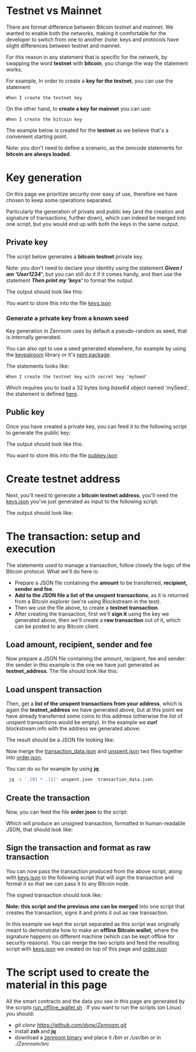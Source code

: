 # Testnet vs Mainnet

There are format difference between Bitcoin *testnet* and *mainnet*. We wanted to enable both the networks, making it comfortable for the developer to switch from one to another (note: keys and protocols have slight differences between testnet and mainnet. 

For this reason in any statement that is specific for the network, by swapping the word **testnet** with **bitcoin**, you change the way the statement works.  

For example, In order to create a **key for the testnet**, you can use the statement 

```gherkin
When I create the testnet key
```

On the other hand, to **create a key for mainnet** you can use:

```gherkin
When I create the bitcoin key
```

The example below is created for the **testnet** as we believe that's a convenient starting point.

Note: you don't need to define a scenario, as the zencode statements for **bitcoin are always loaded**. 


# Key generation

On this page we prioritize security over easy of use, therefore we have chosen to keep some operations separated. 

Particularly the generation of private and public key (and the creation and signature of transactions, further down), which can indeed be merged into one script, but you would end up with both the keys in the same output. 

## Private key
The script below generates a **bitcoin testnet** private key. 

Note: you don't need to declare your identity using the statement ***Given I am 'User1234'***, but you can still do it if it comes handy, and then use the statement ***Then print my 'keys'*** to format the output.

[](../_media/examples/zencode_cookbook/bitcoin/keygen.zen ':include :type=code gherkin')

The output should look like this: 

[](../_media/examples/zencode_cookbook/bitcoin/keys.json ':include :type=code json')

You want to store this into the file 
<a href="../_media/examples/zencode_cookbook/bitcoin/keys.json" download>keys.json</a>

### Generate a private key from a known seed 

Key generation in Zenroom uses by default a pseudo-random as seed, that is internally generated. 

You can also opt to use a seed generated elsewhere, for example by using the [keypairoom](https://github.com/ledgerproject/keypairoom) library or it's [npm package](https://www.npmjs.com/package/keypair-lib). 

The statements looks like:

```gherkin
When I create the testnet key with secret key 'mySeed'
```
Which requires you to load a 32 bytes long *base64* object named 'mySeed', the statement is defined [here](https://github.com/dyne/Zenroom/blob/master/src/lua/zencode_bitcoin.lua#L156).



## Public key 

Once you have created a private key, you can feed it to the following script to generate the public key:


[](../_media/examples/zencode_cookbook/bitcoin/pubkeygen.zen ':include :type=code gherkin')


The output should look like this: 

[](../_media/examples/zencode_cookbook/bitcoin/pubkey.json ':include :type=code json')

You want to store this into the file 
<a href="../_media/examples/zencode_cookbook/bitcoin/pubkey.json" download>pubkey.json</a>


# Create testnet address


Next, you'll need to generate a **bitcoin testnet address**, you'll need the <a href="../_media/examples/zencode_cookbook/bitcoin/keys.json" download>keys.json</a> you've just generated as input to the following script: 

[](../_media/examples/zencode_cookbook/bitcoin/pubgen.zen ':include :type=code gherkin')


The output should look like: 

[](../_media/examples/zencode_cookbook/bitcoin/address.json ':include :type=code json')


# The transaction: setup and execution

The statements used to manage a transaction, follow closely the logic of the Bitcoin protocol. What we'll do here is:

* Prepare a JSON file containing the **amount** to be transferred, **recipient, sender and fee**.
* **Add to the JSON file a list of the unspent transactions**, as it is returned from a Bitcoin explorer (we're using Blockstream in the test).
* Then we use the file above, to create a **testnet transaction**.
* After creating the transaction, first we'll **sign it** using the key we generated above, then we'll create a **raw transaction** out of it, which can be posted to any Bitcoin client. 


## Load amount, recipient, sender and fee

Now prepare a JSON file containing the amount, recipient, fee and sender: the sender in this example is the one we have just generated as **testnet_address**. The file should look like this: 

[](../_media/examples/zencode_cookbook/bitcoin/transaction_data.json ':include :type=code json')

## Load unspent transaction

Then, get a **list of the unspent transactions from your address**, which is again the **testnet_address** we have generated above, but at this point we have already transferred some coins to this address (otherwise the list of unspent transactions would be empty). In the example we ***curl*** blockstream.info with the address we generated above:

[](../_media/examples/zencode_cookbook/bitcoin/unspent_query.sh ':include :type=code bash')


The result should be a JSON file looking like: 

[](../_media/examples/zencode_cookbook/bitcoin/unspent.json ':include :type=code json')

Now merge the <a href="../_media/examples/zencode_cookbook/bitcoin/transaction_data.json" download>transaction_data.json</a>
  and <a href="../_media/examples/zencode_cookbook/bitcoin/unspent.json" download>unspent.json</a>  two files together into <a href="../_media/examples/zencode_cookbook/bitcoin/order.json" download>order.json</a>. 
  
You can do so for example by using **jq**: 
 
```bash
 jq -s '.[0] * .[1]' unspent.json  transaction_data.json
```

## Create the transaction 

Now, you can feed the file **order.json** to the script:

[](../_media/examples/zencode_cookbook/bitcoin/sign.zen ':include :type=code gherkin')


Which will produce an unsigned transaction, formatted in human-readable JSON, that should look like:

[](../_media/examples/zencode_cookbook/bitcoin/transaction.json ':include :type=code json')


## Sign the transaction and format as raw transaction 

You can now pass the transaction produced from the above script, along with <a href="../_media/examples/zencode_cookbook/bitcoin/keys.json" download>keys.json</a> to the following script that will sign the transaction and format it so that we can pass it to any Bitcoin node. 

[](../_media/examples/zencode_cookbook/bitcoin/sign_transaction.zen ':include :type=code gherkin')

The signed transaction should look like:

[](../_media/examples/zencode_cookbook/bitcoin/rawtx.json ':include :type=code json')

**Note: this script and the previous one can be merged** into one script that creates the transaction, signs it and prints it out as raw transaction. 

In this example we kept the script separated as this script was originally meant to demonstrate how to make an **offline Bitcoin wallet**, where the signature happens on different machine (which can be kept offline for security reasons). You can merge the two scripts and feed the resulting script with <a href="../_media/examples/zencode_cookbook/bitcoin/keys.json" download>keys.json</a> we created on top of this page and <a href="../_media/examples/zencode_cookbook/bitcoin/order.json" download>order.json</a>



# The script used to create the material in this page

All the smart contracts and the data you see in this page are generated by the scripts [run_offline_wallet.sh](https://github.com/dyne/Zenroom/blob/master/test/zencode_bitcoin/run_offline_wallet.sh) . If you want to run the scripts (on Linux) you should: 
 - *git clone https://github.com/dyne/Zenroom.git*
 - install **zsh** and **jq**
 - download a [zenroom binary](https://zenroom.org/#downloads) and place it */bin* or */usr/bin* or in *./Zenroom/src*




<!-- Temp removed, 

We grouped together all the statements that perform object manipulation, so: 


 ***Math operations***: sum, subtraction, multiplication, division and modulo, between numbers
 
 ***Invert sign*** invert the sign of a number 
 
 ***Append*** a simple object to another
 
 ***Rename*** an object
  
 ***Delete*** an object from the memory stack
 
 ***Copy*** an object into new object
 
 ***Split string*** using leftmost or rightmost bytes
 
 ***Randomize*** the elements of an array
 
 ***Create string/number*** (statement "write in")
 
 ***Pick a random element*** from an array
 



-->
### 
